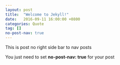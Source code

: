 ```yaml
---
layout: post
title:  "Welcome to Jekyll!"
date:   2016-09-11 16:00:00 +0800
categories: Quote
tag: []
no-post-nav: true
---
```


This is post no right side bar to nav posts

You just need to set **no-post-nav: true** for your post

